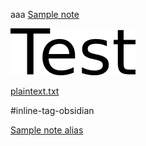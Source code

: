 aaa [Sample note](<../Sample note.md>)

![test.png](../../r_es/test.png)


[plaintext.txt](../../r_es/plaintext.txt)

#inline-tag-obsidian

[Sample note alias](<../Sample note.md>)